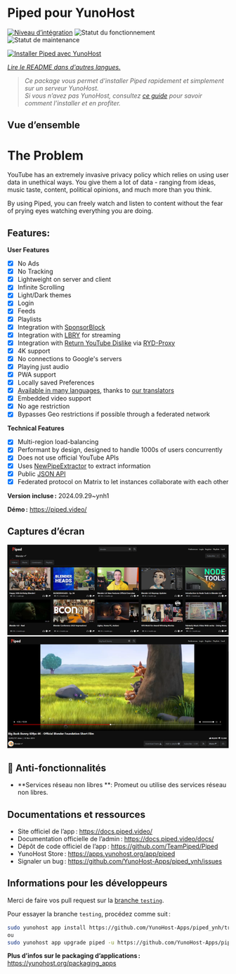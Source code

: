 <!--
Nota bene : ce README est automatiquement généré par <https://github.com/YunoHost/apps/tree/master/tools/readme_generator>
Il NE doit PAS être modifié à la main.
-->

# Piped pour YunoHost

[![Niveau d’intégration](https://dash.yunohost.org/integration/piped.svg)](https://ci-apps.yunohost.org/ci/apps/piped/) ![Statut du fonctionnement](https://ci-apps.yunohost.org/ci/badges/piped.status.svg) ![Statut de maintenance](https://ci-apps.yunohost.org/ci/badges/piped.maintain.svg)

[![Installer Piped avec YunoHost](https://install-app.yunohost.org/install-with-yunohost.svg)](https://install-app.yunohost.org/?app=piped)

*[Lire le README dans d'autres langues.](./ALL_README.md)*

> *Ce package vous permet d’installer Piped rapidement et simplement sur un serveur YunoHost.*  
> *Si vous n’avez pas YunoHost, consultez [ce guide](https://yunohost.org/install) pour savoir comment l’installer et en profiter.*

## Vue d’ensemble

# The Problem

YouTube has an extremely invasive privacy policy which relies on using user data in unethical ways. You give them a lot of data - ranging from ideas, music taste, content, political opinions, and much more than you think.

By using Piped, you can freely watch and listen to content without the fear of prying eyes watching everything you are doing.

## Features:

**User Features**

-   [x] No Ads
-   [x] No Tracking
-   [x] Lightweight on server and client
-   [x] Infinite Scrolling
-   [x] Light/Dark themes
-   [x] Login
-   [x] Feeds
-   [x] Playlists
-   [x] Integration with [SponsorBlock](https://github.com/ajayyy/SponsorBlock)
-   [x] Integration with [LBRY](https://lbry.com/) for streaming
-   [x] Integration with [Return YouTube Dislike](https://returnyoutubedislike.com/) via [RYD-Proxy](https://github.com/TeamPiped/RYD-Proxy)
-   [x] 4K support
-   [x] No connections to Google's servers
-   [x] Playing just audio
-   [x] PWA support
-   [x] Locally saved Preferences
-   [x] [Available in many languages](src/locales), thanks to [our translators](https://hosted.weblate.org/projects/piped/frontend/)
-   [x] Embedded video support
-   [x] No age restriction
-   [x] Bypasses Geo restrictions if possible through a federated network

**Technical Features**

-   [x] Multi-region load-balancing
-   [x] Performant by design, designed to handle 1000s of users concurrently
-   [x] Does not use official YouTube APIs
-   [x] Uses [NewPipeExtractor](https://github.com/TeamNewPipe/NewPipeExtractor) to extract information
-   [x] Public [JSON API](https://docs.piped.video/docs/api-documentation/)
-   [x] Federated protocol on Matrix to let instances collaborate with each other

**Version incluse :** 2024.09.29~ynh1

**Démo :** <https://piped.video/>

## Captures d’écran

![Capture d’écran de Piped](./doc/screenshots/channel.png)
![Capture d’écran de Piped](./doc/screenshots/player.png)

## :red_circle: Anti-fonctionnalités

- **Services réseau non libres **: Promeut ou utilise des services réseau non libres.

## Documentations et ressources

- Site officiel de l’app : <https://docs.piped.video/>
- Documentation officielle de l’admin : <https://docs.piped.video/docs/>
- Dépôt de code officiel de l’app : <https://github.com/TeamPiped/Piped>
- YunoHost Store : <https://apps.yunohost.org/app/piped>
- Signaler un bug : <https://github.com/YunoHost-Apps/piped_ynh/issues>

## Informations pour les développeurs

Merci de faire vos pull request sur la [branche `testing`](https://github.com/YunoHost-Apps/piped_ynh/tree/testing).

Pour essayer la branche `testing`, procédez comme suit :

```bash
sudo yunohost app install https://github.com/YunoHost-Apps/piped_ynh/tree/testing --debug
ou
sudo yunohost app upgrade piped -u https://github.com/YunoHost-Apps/piped_ynh/tree/testing --debug
```

**Plus d’infos sur le packaging d’applications :** <https://yunohost.org/packaging_apps>
